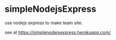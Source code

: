 # simpleNodejsExpress

use nodejs express to make team site.

see at https://simplenodejsexpress.herokuapp.com/
